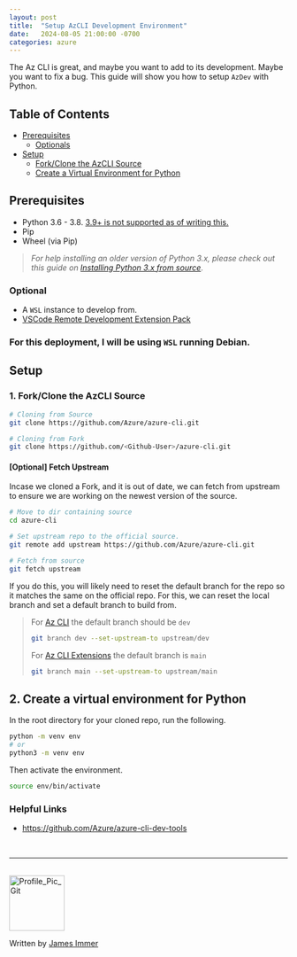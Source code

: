 ```yaml
---
layout: post
title:  "Setup AzCLI Development Environment"
date:   2024-08-05 21:00:00 -0700
categories: azure
---
```


The Az CLI is great, and maybe you want to add to its development. Maybe you want to fix a bug. This guide will show you how to setup `AzDev` with Python.

## Table of Contents
- [Prerequisites](#prerequisites)
   - [Optionals](#optional)
- [Setup](#setup)
   - [Fork/Clone the AzCLI Source](#1-forkclone-the-azcli-source)
   - [Create a Virtual Environment for Python](#2-create-a-virtual-environment-for-python)



## Prerequisites
- Python 3.6 - 3.8. <u>3.9+ is not supported as of writing this.</u>
- Pip
- Wheel (via Pip)

> *For help installing an older version of Python 3.x, please check out this guide on [Installing Python 3.x from source](../Linux/install_python3_from_source.md)*.


### Optional
- A `WSL` instance to develop from.
- [VSCode Remote Development Extension Pack](https://marketplace.visualstudio.com/items?itemName=ms-vscode-remote.vscode-remote-extensionpack)


### For this deployment, I will be using `WSL` running Debian.

## Setup

### 1. Fork/Clone the AzCLI Source
```bash
# Cloning from Source
git clone https://github.com/Azure/azure-cli.git

# Cloning from Fork
git clone https://github.com/<Github-User>/azure-cli.git
```

#### [Optional] Fetch Upstream
Incase we cloned a Fork, and it is out of date, we can fetch from upstream to ensure we are working on the newest version of the source.

```bash
# Move to dir containing source
cd azure-cli

# Set upstream repo to the official source.
git remote add upstream https://github.com/Azure/azure-cli.git

# Fetch from source
git fetch upstream
```

If you do this, you will likely need to reset the default branch for the repo so it matches the same on the official repo. For this, we can reset the local branch and set a default branch to build from.

> For [Az CLI](https://github.com/Azure/azure-cli) the default branch should be `dev`
> ```bash
> git branch dev --set-upstream-to upstream/dev
> ```
> For [Az CLI Extensions](https://github.com/Azure/azure-cli-extensions) the default branch is `main`
> ```bash
> git branch main --set-upstream-to upstream/main
> ```

## 2. Create a virtual environment for Python

In the root directory for your cloned repo, run the following.
```bash
python -m venv env
# or
python3 -m venv env
```

Then activate the environment.
```bash
source env/bin/activate
```















### Helpful Links
- https://github.com/Azure/azure-cli-dev-tools

<br>

---

<br>

<img src="https://avatars.githubusercontent.com/u/77898354?v=4" alt="Profile_Pic_Git" width="100" height="100"/>

Written by [James Immer](/bio)